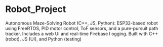 # Robot_Project
Autonomous Maze-Solving Robot (C++, JS, Python): ESP32-based robot using FreeRTOS, PID motor  control, ToF sensors, and a pure-pursuit path tracker. Includes a web UI and real-time Firebase  l ogging. Built with C++ (robot), JS (UI), and Python (testing)
